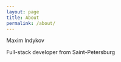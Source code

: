 ```yaml
---
layout: page
title: About
permalink: /about/
---
```


Maxim Indykov

Full-stack developer from Saint-Petersburg
